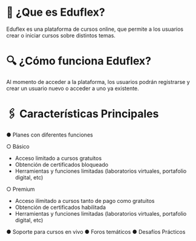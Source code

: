# 📌 ¿Que es Eduflex?
Eduflex es una plataforma de cursos online, que permite a los usuarios crear o iniciar cursos sobre distintos temas.

# 🔍 ¿Cómo funciona Eduflex?
Al momento de acceder a la plataforma, los usuarios podrán registrarse y crear un usuario nuevo o acceder a uno ya existente.

# 🖇 Características Principales
● Planes con diferentes funciones

○ Básico
- Acceso limitado a cursos gratuitos
- Obtención de certificados bloqueado
- Herramientas y funciones limitadas (laboratorios virtuales, portafolio digital, etc)
 
○ Premium
- Acceso ilimitado a cursos tanto de pago como gratuitos
- Obtención de certificados habilitada
- Herramientas y funciones limitadas (laboratorios virtuales, portafolio digital, etc)

● Soporte para cursos en vivo
● Foros temáticos
● Desafíos Prácticos
